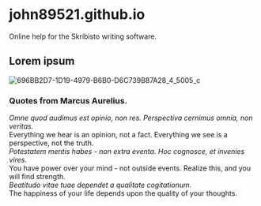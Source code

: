 # john89521.github.io
Online help for the Skribisto writing software.
## Lorem ipsum  

![696BB2D7-1D19-4979-B6B0-D6C739B87A28_4_5005_c](https://user-images.githubusercontent.com/13544800/220799020-84cddad4-2371-4287-ac0a-eacf6c6527be.jpeg)  

### Quotes from Marcus Aurelius. 
*Omne quod audimus est opinio, non res. Perspectiva cernimus omnia, non veritas.*  
Everything we hear is an opinion, not a fact. Everything we see is a perspective, not the truth.  
*Potestatem mentis habes - non extra eventa. Hoc cognosce, et invenies vires.*  
You have power over your mind - not outside events. Realize this, and you will find strength.  
*Beatitudo vitae tuae dependet a qualitate cogitationum.*  
The happiness of your life depends upon the quality of your thoughts.
